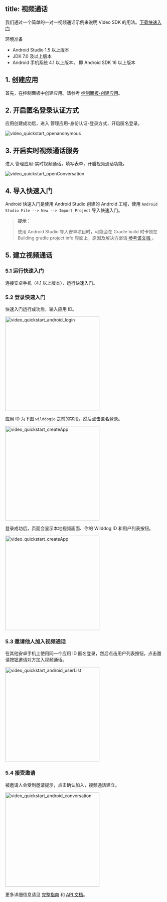 
title: 视频通话
---
我们通过一个简单的一对一视频通话示例来说明 Video SDK 的用法。[下载快速入门](https://github.com/WildDogTeam/video-demo-android-conversation/archive/master.zip)

<div class="env">
    <p class="env-title">环境准备</p>
    <ul>
        <li> Android Studio 1.5 以上版本 </li>
        <li> JDK 7.0 及以上版本 </li>
        <li> Android 手机系统 4.1 以上版本， 即 Android SDK 16 以上版本 </li>
    </ul>
</div>


## 1. 创建应用


首先，在控制面板中创建应用。请参考 [控制面板-创建应用](/console/creat.html)。

## 2. 开启匿名登录认证方式

应用创建成功后，进入 管理应用-身份认证-登录方式，开启匿名登录。

<img src='/images/openanonymous.png' alt="video_quickstart_openanonymous">

## 3. 开启实时视频通话服务

进入 管理应用-实时视频通话，填写表单，开启视频通话功能。

<img src='/images/video_quickstart_openConversation.png' alt="video_quickstart_openConversation">

## 4. 导入快速入门

Android 快速入门是使用 Android Studio 创建的 Android 工程，使用 `Android Studio File --> New --> Import Project` 导入快速入门。

<blockquote class="notice">
  <p><strong>提示：</strong></p>
  使用 Android Studio 导入安卓项目时，可能会在 Gradle build 时卡顿在 Building gradle project info 界面上，原因及解决方案请<a href='https://github.com/WildDogTeam/wilddog-doc2/blob/master/Android%20Studio%20Gradle%20%E9%85%8D%E7%BD%AE%E8%A7%A3%E5%86%B3%E6%96%B9%E6%A1%88.md'> 参考该文档 </a>。
</blockquote>

## 5. 建立视频通话

### 5.1 运行快速入门

连接安卓手机（4.1 以上版本），运行快速入门。

### 5.2 登录快速入门

快速入门运行成功后，输入应用 ID。

<img src='/images/video_quickstart_android_login.jpg' alt="video_quickstart_android_login" width="300" >

应用 ID 为下图 `wilddogio` 之前的字段，然后点击匿名登录。

<img src='/images/video_quickstart_createApp.png' alt="video_quickstart_createApp" width="300" >

登录成功后，页面会显示本地视频画面、你的 Wilddog ID 和用户列表按钮。

<img src='/images/video_quickstart_android_mainUI.jpg' alt="video_quickstart_createApp" width="300" >

### 5.3 邀请他人加入视频通话

在其他安卓手机上使用同一个应用 ID 匿名登录，然后点击用户列表按钮，点击邀请按钮邀请对方加入视频通话。

<img src='/images/video_quickstart_android_userList.jpg' alt="video_quickstart_android_userList" width="300" >

### 5.4 接受邀请

被邀请人会受到邀请提示，点击确认加入，视频通话建立。

<img src='/images/video_quickstart_android_conversation.jpg' alt="video_quickstart_android_conversation" width="300" >


更多详细信息请见 [完整指南](/guide/video/core.html) 和  [API 文档](/api/video/android/video.html)。
